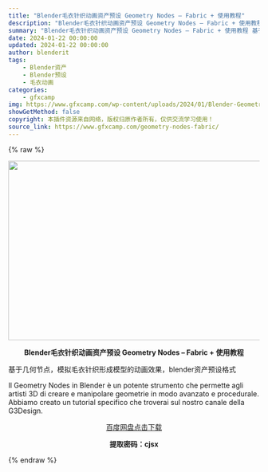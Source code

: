 ```yaml
---
title: "Blender毛衣针织动画资产预设 Geometry Nodes – Fabric + 使用教程"
description: "Blender毛衣针织动画资产预设 Geometry Nodes – Fabric + 使用教程 基于几何节点，模拟毛衣针织形成模型的动画效果，blender资产预设格式 Il Geome..."
summary: "Blender毛衣针织动画资产预设 Geometry Nodes – Fabric + 使用教程 基于几何节点，模拟毛衣针织形成模型的动画效果，blender资产预设格式 Il Geome..."
date: 2024-01-22 00:00:00
updated: 2024-01-22 00:00:00
author: blenderit
tags: 
    - Blender资产
    - Blender预设
    - 毛衣动画
categories:
    - gfxcamp
img: https://www.gfxcamp.com/wp-content/uploads/2024/01/Blender-Geometry-Nodes-Fabric.jpg
showGetMethod: false
copyright: 本插件资源来自网络，版权归原作者所有，仅供交流学习使用！
source_link: https://www.gfxcamp.com/geometry-nodes-fabric/
---
```


{% raw %}
<div><p><img decoding="async" class="aligncenter size-full wp-image-118036" src="https://www.gfxcamp.com/wp-content/uploads/2024/01/Blender-Geometry-Nodes-Fabric.jpg" data-src="https://www.gfxcamp.com/wp-content/uploads/2024/01/Blender-Geometry-Nodes-Fabric.jpg" alt="" width="640" height="360" data-srcset="https://www.gfxcamp.com/wp-content/uploads/2024/01/Blender-Geometry-Nodes-Fabric.jpg 640w, https://www.gfxcamp.com/wp-content/uploads/2024/01/Blender-Geometry-Nodes-Fabric-150x84.jpg 150w" data-sizes="(max-width: 640px) 100vw, 640px"></p><p style="text-align: center;"><strong>Blender毛衣针织动画资产预设 Geometry Nodes – Fabric + 使用教程</strong></p><p data-pm-slice="1 1 []">基于几何节点，模拟毛衣针织形成模型的动画效果，blender资产预设格式</p><p data-pm-slice="1 1 []">Il Geometry Nodes in Blender è un potente strumento che permette agli artisti 3D di creare e manipolare geometrie in modo avanzato e procedurale. Abbiamo creato un tutorial specifico che troverai sul nostro canale della G3Design.</p><p style="text-align: center;" data-pm-slice="1 1 []"><a class="maxbutton-3 maxbutton maxbutton-baidu" target="_blank" rel="noopener" href="https://pan.baidu.com/s/17RoMgp-AsNgBkq3HQS6bGQ?pwd=cjsx"><span class="mb-text">百度网盘点击下载</span></a></p><p style="text-align: center;" data-pm-slice="1 1 []"><strong>提取密码：cjsx</strong></p></div>
<div style="display: none">gfxcamp</div>
{% endraw %}